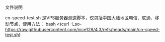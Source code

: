文件说明


cn-speed-test.sh  是VPS服务器测速脚本，仅包括中国大陆地区电信、联通、移动节点，使用方法：
bash <(curl -Lso- https://raw.githubusercontent.com/nice128/4.3/refs/heads/main/cn-speed-test.sh)
